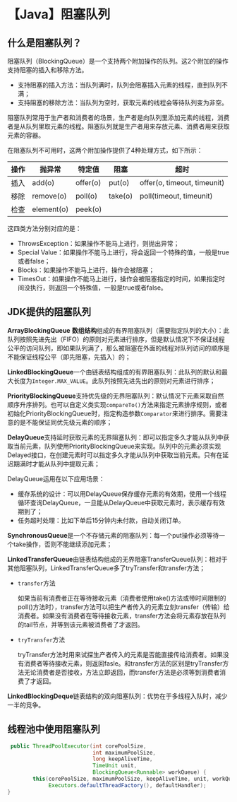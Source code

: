 # 【Java】阻塞队列

## 什么是阻塞队列？

阻塞队列（BlockingQueue）是一个支持两个附加操作的队列。这2个附加的操作支持阻塞的插入和移除方法。

- 支持阻塞的插入方法：当队列满时，队列会阻塞插入元素的线程，直到队列不满；
- 支持阻塞的移除方法：当队列为空时，获取元素的线程会等待队列变为非空。

阻塞队列常用于生产者和消费者的场景，生产者是向队列里添加元素的线程，消费者是从队列里取元素的线程。阻塞队列就是生产者用来存放元素、消费者用来获取元素的容器。

在阻塞队列不可用时，这两个附加操作提供了4种处理方式，如下所示：

| 操作 | 抛异常     | 特定值   | 阻塞    | 超时                        |
| ---- | ---------- | -------- | ------- | --------------------------- |
| 插入 | add(o)     | offer(o) | put(o)  | offer(o, timeout, timeunit) |
| 移除 | remove(o)  | poll(o)  | take(o) | poll(timeout, timeunit)     |
| 检查 | element(o) | peek(o)  |         |                             |


这四类方法分别对应的是：

- ThrowsException：如果操作不能马上进行，则抛出异常；
- Special Value：如果操作不能马上进行，将会返回一个特殊的值，一般是true或者false；
- Blocks：如果操作不能马上进行，操作会被阻塞；
- TimesOut：如果操作不能马上进行，操作会被阻塞指定的时间，如果指定时间没执行，则返回一个特殊值，一般是true或者false。

## JDK提供的阻塞队列

**ArrayBlockingQueue** **数组结构**组成的有界阻塞队列（需要指定队列的大小）：此队列按照先进先出（FIFO）的原则对元素进行排序，但是默认情况下不保证线程公平的访问队列，即如果队列满了，那么被阻塞在外面的线程对队列访问的顺序是不能保证线程公平（即先阻塞，先插入）的；

**LinkedBlockingQueue**一个由链表结构组成的有界阻塞队列：此队列的默认和最大长度为`Integer.MAX_VALUE`。此队列按照先进先出的原则对元素进行排序；

**PriorityBlockingQueue**支持优先级的无界阻塞队列：默认情况下元素采取自然顺序升序排列。也可以自定义类实现`compareTo()`方法来指定元素排序规则，或者初始化PriorityBlockingQueue时，指定构造参数`Comparator`来进行排序。需要注意的是不能保证同优先级元素的顺序；

**DelayQueue**支持延时获取元素的无界阻塞队列：即可以指定多久才能从队列中获取当前元素，队列使用PriorityBlockingQueue来实现。队列中的元素必须实现Delayed接口，在创建元素时可以指定多久才能从队列中获取当前元素。只有在延迟期满时才能从队列中提取元素；

DelayQueue运用在以下应用场景：

- 缓存系统的设计：可以用DelayQueue保存缓存元素的有效期，使用一个线程循环查询DelayQueue，一旦能从DelayQueue中获取元素时，表示缓存有效期到了；
- 任务超时处理：比如下单后15分钟内未付款，自动关闭订单。

**SynchronousQueue**是一个不存储元素的阻塞队列：每一个put操作必须等待一个take操作，否则不能继续添加元素；

**LinkedTransferQueue**由链表结构组成的无界阻塞TransferQueue队列：相对于其他阻塞队列，LinkedTransferQueue多了tryTransfer和transfer方法；

- `transfer`方法

  如果当前有消费者正在等待接收元素（消费者使用take()方法或带时间限制的poll()方法时），transfer方法可以把生产者传入的元素立刻transfer（传输）给消费者。如果没有消费者在等待接收元素，transfer方法会将元素存放在队列的tail节点，并等到该元素被消费者了才返回。

- `tryTransfer`方法

  tryTransfer方法时用来试探生产者传入的元素是否能直接传给消费者。如果没有消费者等待接收元素，则返回fasle。和transfer方法的区别是tryTransfer方法无论消费者是否接收，方法立即返回，而transfer方法是必须等到消费者消费了才返回。

**LinkedBlockingDeque**链表结构的双向阻塞队列：优势在于多线程入队时，减少一半的竞争。

## 线程池中使用阻塞队列

```java
 public ThreadPoolExecutor(int corePoolSize,
                           int maximumPoolSize,
                           long keepAliveTime,
                           TimeUnit unit,
                           BlockingQueue<Runnable> workQueue) {
        this(corePoolSize, maximumPoolSize, keepAliveTime, unit, workQueue,
             Executors.defaultThreadFactory(), defaultHandler);
}
```
